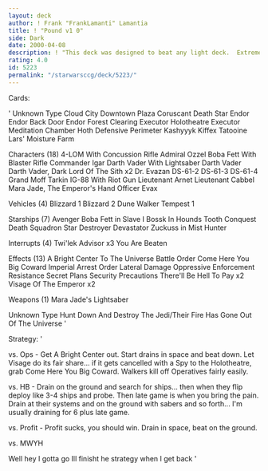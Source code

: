 ```yaml
---
layout: deck
author: ! Frank "FrankLamanti" Lamantia
title: ! "Pound v1 0"
side: Dark
date: 2000-04-08
description: ! "This deck was designed to beat any light deck.  Extremely old school."
rating: 4.0
id: 5223
permalink: "/starwarsccg/deck/5223/"
---
```

Cards: 

'
Unknown Type
Cloud City Downtown Plaza
Coruscant
Death Star
Endor
Endor Back Door
Endor Forest Clearing
Executor Holotheatre
Executor Meditation Chamber
Hoth Defensive Perimeter
Kashyyyk
Kiffex
Tatooine Lars' Moisture Farm

Characters (18)
4-LOM With Concussion Rifle
Admiral Ozzel
Boba Fett With Blaster Rifle
Commander Igar
Darth Vader With Lightsaber
Darth Vader
Darth Vader, Dark Lord Of The Sith  x2
Dr. Evazan
DS-61-2
DS-61-3
DS-61-4
Grand Moff Tarkin
IG-88 With Riot Gun
Lieutenant Arnet
Lieutenant Cabbel
Mara Jade, The Emperor's Hand
Officer Evax

Vehicles (4)
Blizzard 1
Blizzard 2
Dune Walker
Tempest 1

Starships (7)
Avenger
Boba Fett in Slave I
Bossk In Hounds Tooth
Conquest
Death Squadron Star Destroyer
Devastator
Zuckuss in Mist Hunter

Interrupts (4)
Twi'lek Advisor  x3
You Are Beaten

Effects (13)
A Bright Center To The Universe
Battle Order
Come Here You Big Coward
Imperial Arrest Order
Lateral Damage
Oppressive Enforcement
Resistance
Secret Plans
Security Precautions
There'll Be Hell To Pay  x2
Visage Of The Emperor  x2

Weapons (1)
Mara Jade's Lightsaber

Unknown Type
Hunt Down And Destroy The Jedi/Their Fire Has Gone Out Of The Universe
'

Strategy: '

vs. Ops - Get A Bright Center out.  Start drains in space and beat down.  Let Visage do its fair share... if it gets cancelled with a Spy to the Holotheatre, grab Come Here You Big Coward.  Walkers kill off Operatives fairly easily.

vs. HB - Drain on the ground and search for ships... then when they flip deploy like 3-4 ships and probe.  Then late game is when you bring the pain.  Drain at their systems and on the ground with sabers and so forth... I'm usually draining for 6 plus late game.

vs. Profit - Profit sucks, you should win.  Drain in space, beat on the ground.

vs. MWYH

Well hey I gotta go Ill finisht he strategy when I get back  '
